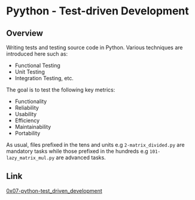 # Pyython - Test-driven Development

## Overview
Writing tests and testing source code in Python. Various techniques are introduced here such as:
* Functional Testing
* Unit Testing
* Integration Testing, etc.

The goal is to test the following key metrics:
* Functionality
* Reliability
* Usability
* Efficiency
* Maintainability
* Portability

As usual, files prefixed in the tens and units e.g `2-matrix_divided.py` are mandatory tasks while those prefixed in the hundreds e.g `101-lazy_matrix_mul.py` are advanced tasks.

## Link
[0x07-python-test_driven_development](https://intranet.alxswe.com/projects/246)
